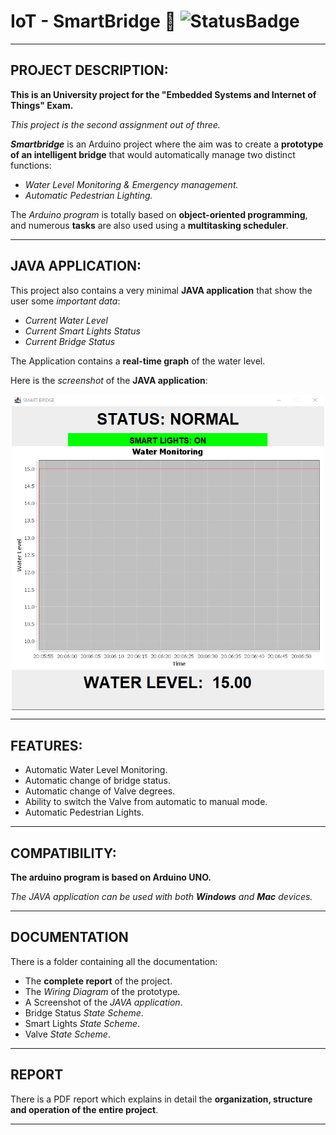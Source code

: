 # IoT - SmartBridge 🌉 ![StatusBadge](https://badgen.net/badge/Status/Completed/green)

___
## **PROJECT DESCRIPTION:**
**This is an University project for the "Embedded Systems and Internet of Things" Exam.**

*This project is the second assignment out of three.*

***Smartbridge*** is an Arduino project where the aim was to create a **prototype of an intelligent bridge** that would automatically manage two distinct functions:

- *Water Level Monitoring & Emergency management.*
- *Automatic Pedestrian Lighting.*

The *Arduino program* is totally based on **object-oriented programming**, and numerous **tasks** are also used using a **multitasking scheduler**.

___
## **JAVA APPLICATION:**

This project also contains a very minimal **JAVA application** that show the user some *important data*:

- *Current Water Level*
- *Current Smart Lights Status*
- *Current Bridge Status*

The Application contains a **real-time graph** of the water level.

Here is the *screenshot* of the **JAVA application**:

<p class="Single Image Render" align="center">
  <img align="center" src="./doc/ScreenJAVA.PNG" width="500">
</p>

___
## **FEATURES:**

- Automatic Water Level Monitoring.
- Automatic change of bridge status.
- Automatic change of Valve degrees.
- Ability to switch the Valve from automatic to manual mode.
- Automatic Pedestrian Lights.

___
## **COMPATIBILITY:**

**The arduino program is based on Arduino UNO.**

*The JAVA application can be used with both **Windows** and **Mac** devices.*
___

## **DOCUMENTATION**

There is a folder containing all the documentation:

- The **complete report** of the project.
- The *Wiring Diagram* of the prototype.
- A Screenshot of the *JAVA application*.
- Bridge Status *State Scheme*.
- Smart Lights *State Scheme*.
- Valve *State Scheme*.

___

## **REPORT**

There is a PDF report which explains in detail the **organization, structure and operation of the entire project**.
___
